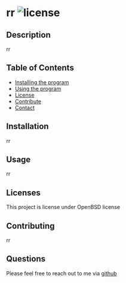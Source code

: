 
  # rr ![license](https://img.shields.io/badge/license-OpenBSD-green) 
  ## Description
  rr

  ## Table of Contents
  * [Installing the program](#Installation)
  * [Using the program](#Usage)
  * [License](#Licenses)
  * [Contribute](#Contributing)
  * [Contact](#Questions)

  ## Installation
  rr
  
  ## Usage
  rr

  ## Licenses
    
  This project is license under OpenBSD license
    

  ## Contributing
  rr

  ## Questions
  Please feel free to reach out to me via [github](https://github.com/rr)

